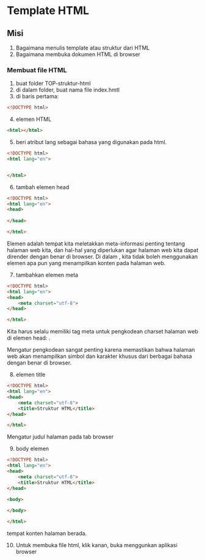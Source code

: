 # Template HTML

## Misi
1. Bagaimana menulis template atau struktur dari HTML
2. Bagaimana membuka dokumen HTML di browser

### Membuat file HTML
1. buat folder TOP-struktur-html
2. di dalam folder, buat nama file index.hmtl
3. di baris pertama:
```html
<!DOCTYPE html>
```
4. elemen HTML
```html
<html></html>
```
5. beri atribut lang sebagai bahasa yang digunakan pada html.
```html
<!DOCTYPE html>
<html lang="en">


</html>
```
6. tambah elemen head
```html
<!DOCTYPE html>
<html lang="en">
<head>
    
</head>

</html>

```
Elemen <head> adalah tempat kita meletakkan meta-informasi penting tentang halaman web kita, dan hal-hal yang diperlukan agar halaman web kita dapat dirender dengan benar di browser. Di dalam <head>, kita tidak boleh menggunakan elemen apa pun yang menampilkan konten pada halaman web.

7. tambahkan elemen meta
```html
<!DOCTYPE html>
<html lang="en">
<head>
    <meta charset="utf-8">
</head>

</html>
```

Kita harus selalu memiliki tag meta untuk pengkodean charset halaman web di elemen head: <meta charset="utf-8">.

Mengatur pengkodean sangat penting karena memastikan bahwa halaman web akan menampilkan simbol dan karakter khusus dari berbagai bahasa dengan benar di browser.

8. elemen title
```html
<!DOCTYPE html>
<html lang="en">
<head>
    <meta charset="utf-8">
    <title>Struktur HTML</title>
</head>

</html>
```
Mengatur judul halaman pada tab browser

9. body elemen
```html
<!DOCTYPE html>
<html lang="en">
<head>
    <meta charset="utf-8">
    <title>Struktur HTML</title>
</head>

<body>
    
</body>

</html>
```
tempat konten halaman berada.

10. Untuk membuka file html, klik kanan, buka menggunkan aplikasi browser
